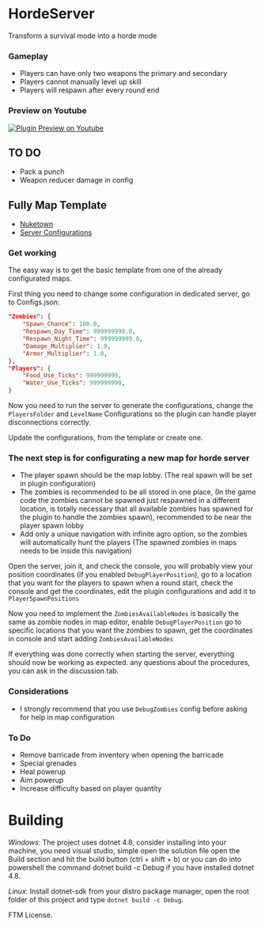 # HordeServer
Transform a survival mode into a horde mode

### Gameplay
- Players can have only two weapons the primary and secondary
- Players cannot manually level up skill
- Players will respawn after every round end

### Preview on Youtube
[![Plugin Preview on Youtube](https://img.youtube.com/vi/QND2QVwtSbo/hqdefault.jpg)](https://youtu.be/QND2QVwtSbo)

## TO DO
- Pack a punch
- Weapon reducer damage in config

## Fully Map Template
- [Nuketown](https://steamcommunity.com/sharedfiles/filedetails/?id=3471852710)
- [Server Configurations](https://github.com/LeandroTheDev/horde_server/tree/master/Templates)

### Get working
The easy way is to get the basic template from one of the already configurated maps.

First thing you need to change some configuration in dedicated server, go to Configs.json:

```json
"Zombies": {
    "Spawn_Chance": 100.0,
    "Respawn_Day_Time": 999999999.0,
    "Respawn_Night_Time": 999999999.0,
    "Damage_Multiplier": 1.0,
    "Armor_Multiplier": 1.0,
},
"Players": {
    "Food_Use_Ticks": 999999999,
    "Water_Use_Ticks": 999999999,
}
```

Now you need to run the server to generate the configurations, change the ``PlayersFolder`` and ``LevelName`` Configurations so the plugin can handle player disconnections correctly.

Update the configurations, from the template or create one.

### The next step is for configurating a new map for horde server
- The player spawn should be the map lobby. (The real spawn will be set in plugin configuration)
- The zombies is recommended to be all stored in one place, (In the game code the zombies cannot be spawned just respawned in a different location, is totally necessary that all available zombies has spawned for the plugin to handle the zombies spawn), recommended to be near the player spawn lobby
- Add only a unique navigation with infinite agro option, so the zombies will automatically hunt the players (The spawned zombies in maps needs to be inside this navigation)

Open the server, join it, and check the console, you will probably view your position coordinates (if you enabled ``DebugPlayerPosition``), go to a location that you want for the players to spawn when a round start, check the console and get the coordinates, edit the plugin configurations and add it to ``PlayerSpawnPositions``

Now you need to implement the ``ZombiesAvailableNodes`` is basically the same as zombie nodes in map editor, enable ``DebugPlayerPosition`` go to specific locations that you want the zombies to spawn, get the coordinates in console and start adding ``ZombiesAvailableNodes``

If everything was done correctly when starting the server, everything should now be working as expected. any questions about the procedures, you can ask in the discussion tab.

### Considerations
- I strongly recommend that you use ``DebugZombies`` config before asking for help in map configuration

### To Do
- Remove barricade from inventory when opening the barricade
- Special grenades
- Heal powerup
- Aim powerup
- Increase difficulty based on player quantity

# Building

*Windows*: The project uses dotnet 4.8, consider installing into your machine, you need visual studio, simple open the solution file open the Build section and hit the build button (ctrl + shift + b) or you can do into powershell the command dotnet build -c Debug if you have installed dotnet 4.8.

*Linux*: Install dotnet-sdk from your distro package manager, open the root folder of this project and type ``dotnet build -c Debug``.

FTM License.
